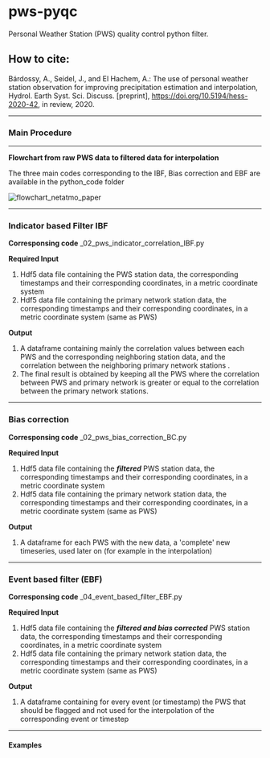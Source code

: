 # pws-pyqc
  Personal Weather Station (PWS) quality control python filter.
  
## How to cite:
Bárdossy, A., Seidel, J., and El Hachem, A.: The use of personal weather station observation for improving precipitation estimation and interpolation, Hydrol. Earth Syst. Sci. Discuss. [preprint], https://doi.org/10.5194/hess-2020-42, in review, 2020. 

-----------------------------------------------------------------------------------------------
### Main Procedure
------------------

**Flowchart from raw PWS data to filtered data for interpolation**

The three main codes corresponding to the IBF, Bias correction and EBF are available in the python_code folder

![flowchart_netatmo_paper](https://user-images.githubusercontent.com/22959071/106765543-3303fb00-6639-11eb-92d8-d0e06a6044f1.png)

-----------------------------------------------------------------------------------------------
### Indicator based Filter IBF

**Corresponsing code**
_02_pws_indicator_correlation_IBF.py

****Required Input****
  1. Hdf5 data file containing the PWS station data, the corresponding timestamps and their corresponding coordinates, in a metric coordinate system
  2. Hdf5 data file containing the primary network station data, the corresponding timestamps and their corresponding coordinates, in a metric coordinate system (same as PWS)
  
****Output****
  1. A dataframe containing mainly the correlation values between each PWS and the corresponding neighboring station data, and the correlation between the neighboring primary network stations .
  2. The final result is obtained by keeping all the PWS where the correlation between PWS and primary network is greater or equal to the correlation between the primary network stations.

-----------------------------------------------------------------------------------------------
### Bias correction

**Corresponsing code**
_02_pws_bias_correction_BC.py

****Required Input****
  1. Hdf5 data file containing the ***filtered*** PWS station data, the corresponding timestamps and their corresponding coordinates, in a metric coordinate system
  2. Hdf5 data file containing the primary network station data, the corresponding timestamps and their corresponding coordinates, in a metric coordinate system (same as PWS)
  
****Output****
  1. A dataframe for each PWS with the new data, a 'complete' new timeseries, used later on (for example in the interpolation)
 
-----------------------------------------------------------------------------------------------
### Event based filter (EBF)

**Corresponsing code**
_04_event_based_filter_EBF.py

****Required Input****
  1. Hdf5 data file containing the ***filtered and bias corrected*** PWS station data, the corresponding timestamps and their corresponding coordinates, in a metric coordinate system
  2. Hdf5 data file containing the primary network station data, the corresponding timestamps and their corresponding coordinates, in a metric coordinate system (same as PWS)
  
****Output****
  1. A dataframe containing for every event (or timestamp) the PWS that should be flagged and not used for the interpolation of the corresponding event or timestep
 

-----------------------------------------------------------------------------------------------
#### Examples
